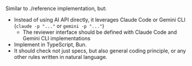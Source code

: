 Similar to ./reference implementation, but:

- Instead of using AI API directly, it leverages Claude Code or Gemini CLI (`claude -p "..."` or `gemini -p "..."`)
  - The reviewer interface should be defined with Claude Code and Gemini CLI implementations
- Implement in TypeScript, Bun.
- It should check not just specs, but also general coding principle, or any other rules written in natural language.

